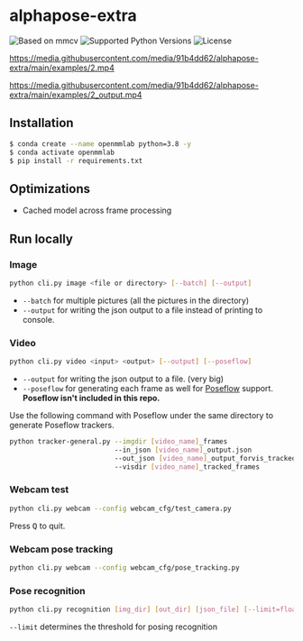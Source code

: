 # alphapose-extra

![Based on `mmcv`](https://img.shields.io/badge/based%20on-mmcv-blueviolet?style=flat-square) ![Supported Python Versions](https://img.shields.io/pypi/pyversions/mmcv?style=flat-square) ![License](https://img.shields.io/github/license/91b4dd62/alphapose-extra?style=flat-square)

https://media.githubusercontent.com/media/91b4dd62/alphapose-extra/main/examples/2.mp4

https://media.githubusercontent.com/media/91b4dd62/alphapose-extra/main/examples/2_output.mp4

## Installation

```bash
$ conda create --name openmmlab python=3.8 -y
$ conda activate openmmlab
$ pip install -r requirements.txt
```

## Optimizations

- Cached model across frame processing

## Run locally

### Image

```sh
python cli.py image <file or directory> [--batch] [--output]
```

- `--batch` for multiple pictures (all the pictures in the directory)  
- `--output` for writing the json output to a file instead of printing to console.

### Video

```sh
python cli.py video <input> <output> [--output] [--poseflow]
```

- `--output` for writing the json output to a file. (very big)
- `--poseflow` for generating each frame as well for [Poseflow](https://github.com/YuliangXiu/PoseFlow) support. **Poseflow isn't included in this repo.**  

Use the following command with Poseflow under the same directory to generate Poseflow trackers.

```sh
python tracker-general.py --imgdir [video_name]_frames 
                          --in_json [video_name]_output.json 
                          --out_json [video_name]_output_forvis_tracked.json 
                          --visdir [video_name]_tracked_frames
```

### Webcam test

```sh
python cli.py webcam --config webcam_cfg/test_camera.py
```

Press <kbd>Q</kbd> to quit.

### Webcam pose tracking

```sh
python cli.py webcam --config webcam_cfg/pose_tracking.py
```

### Pose recognition
```sh
python cli.py recognition [img_dir] [out_dir] [json_file] [--limit=float]
```
`--limit` determines the threshold for posing recognition